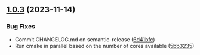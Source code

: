 ## [1.0.3](https://github.com/rush-lang/setup-llvm-action/compare/v1.0.2...v1.0.3) (2023-11-14)


### Bug Fixes

* Commit CHANGELOG.md on semantic-release ([6d41bfc](https://github.com/rush-lang/setup-llvm-action/commit/6d41bfc10b81509af29c34e00e3ff3e48108af90))
* Run cmake in parallel based on the number of cores available ([5bb3235](https://github.com/rush-lang/setup-llvm-action/commit/5bb3235db675489a0fe1b4edda5bb26b0e02762a))
